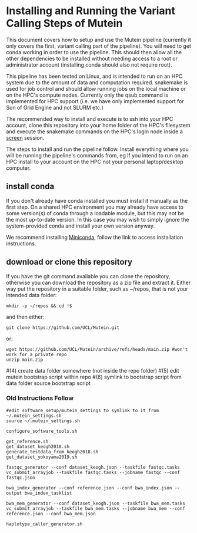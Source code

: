 # Installing and Running the Variant Calling Steps of Mutein

This document covers how to setup and use the Mutein pipeline (currently it only covers the first, variant calling part of the pipeline). You will need to get conda working in order to use the pipeline. This should then allow all the other dependencies to be installed without needing access to a root or administrator account (installing conda should also not require root).

This pipeline has been tested on Linux, and is intended to run on an HPC system due to the amount of data and computation required. snakemake is used for job control and should allow running jobs on the local machine or on the HPC's compute nodes. Currently only the qsub command is implemented for HPC support (i.e. we have only implemented support for Son of Grid Engine and not SLURM etc.)

The recommended way to install and execute is to ssh into your HPC account, clone this repository into your home folder of the HPC's filesystem and execute the snakemake commands on the HPC's login node inside a [screen](https://www.gnu.org/software/screen/) session.

The steps to install and run the pipeline follow. Install everything where you will be running the pipeline's commands from, eg if you intend to run on an HPC install to your account on the HPC not your personal laptop/desktop computer.

## install conda
If you don't already have conda installed you must install it manually as the first step. On a shared HPC environment you may already have access to some version(s) of conda through a loadable module, but this may not be the most up-to-date version. In this case you may wish to simply ignore the system-provided conda and install your own version anyway.

We recommend installing [Miniconda](https://docs.conda.io/en/latest/miniconda.html), follow the link to access installation instructions.

## download or clone this repository
If you have the git command available you can clone the repository, otherwise you can download the repository as a zip file and extract it. Either way put the repository in a suitable folder, such as ~/repos, that is not your intended data folder:

    mkdir -p ~/repos && cd !$

and then either:

    git clone https://github.com/UCL/Mutein.git

or:

    wget https://github.com/UCL/Mutein/archive/refs/heads/main.zip #won't work for a private repo
    unzip main.zip

#(4) create data folder somewhere (not inside the repo folder)
#(5) edit mutein bootstrap script within repo
#(6) symlink to bootstrap script from data folder
source bootstrap script

### Old Instructions Follow

    #edit software_setup/mutein_settings to symlink to it from ~/.mutein_settings.sh
    source ~/.mutein_settings.sh

    configure_software_tools.sh

    get_reference.sh
    get_dataset_keogh2018.sh
    generate_testdata_from_keogh2018.sh
    get_dataset_yokoyama2019.sh

    fastqc_generator --conf dataset_keogh.json --taskfile fastqc.tasks
    vc_submit_arrayjob --taskfile fastqc.tasks --jobname fastqc --conf fastqc.json

    bwa_index_generator --conf reference.json --conf bwa_index.json --output bwa_index_tasklist

    bwa_mem_generator --conf dataset_keogh.json --taskfile bwa_mem.tasks
    vc_submit_arrayjob --taskfile bwa_mem.tasks --jobname bwa_mem --conf reference.json --conf bwa_mem.json

    haplotype_caller_generator.sh
